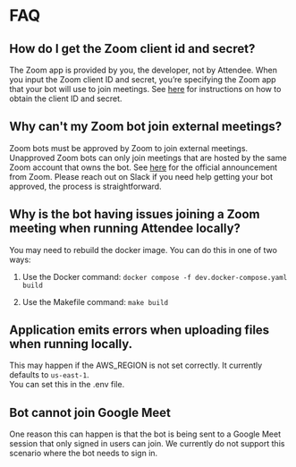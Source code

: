 # FAQ

## How do I get the Zoom client id and secret?

The Zoom app is provided by you, the developer, not by Attendee. When you input the Zoom client ID and secret, you’re specifying the Zoom app that your bot will use to join meetings. See [here](https://github.com/attendee-labs/attendee?tab=readme-ov-file#obtaining-zoom-oauth-credentials) for instructions on how to obtain the client ID and secret.

## Why can't my Zoom bot join external meetings?

Zoom bots must be approved by Zoom to join external meetings. Unapproved Zoom bots can only join meetings that are hosted by the same Zoom account that owns the bot. See [here](https://developers.zoom.us/blog/prepare-meeting-sdk-app-for-review) for the official announcement from Zoom. Please reach out on Slack if you need help getting your bot approved, the process is straightforward.

## Why is the bot having issues joining a Zoom meeting when running Attendee locally? 

You may need to rebuild the docker image. You can do this in one of two ways: 

1. Use the Docker command: `docker compose -f dev.docker-compose.yaml build`

2. Use the Makefile command: `make build`

## Application emits errors when uploading files when running locally. 

This may happen if the AWS_REGION is not set correctly. It currently defaults to `us-east-1`.  
You can set this in the .env file.

## Bot cannot join Google Meet

One reason this can happen is that the bot is being sent to a Google Meet session that only signed in users can join. We currently do not support this scenario where the bot needs to sign in. 

